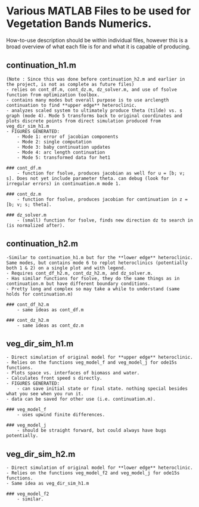 # Various MATLAB Files to be used for Vegetation Bands Numerics. 

How-to-use description should be within individual files, however this is a broad overview of what each file is for and what it is capable of producing. 

## continuation_h1.m
	(Note : Since this was done before continuation_h2.m and earlier in the project, is not as complete as future files)
	- relies on cont_df.m, cont_dz.m, dz_solver.m, and use of fsolve function from optimization toolbox. 
	- contains many modes but overall purpose is to use arclength continuation to find **upper edge** heteroclinic. 
	- analyzes scaled system to ultimately produce theta (tilde) vs. s graph (mode 4). Mode 5 transforms back to original coordinates and plots discrete points from direct simulation produced from veg_dir_sim_h1.m
	- FIGURES GENERATED: 
		- Mode 1: error of jacobian components
		- Mode 2: single computation
		- Mode 3: baby continuation updates
		- Mode 4: arc length continuation
		- Mode 5: transformed data for het1

	### cont_df.m 
		- function for fsolve, produces jacobian as well for u = [b; v; s]. Does not yet include parameter theta. can debug (look for irregular errors) in continuation.m mode 1.

	### cont_dz.m 
		- function for fsolve, produces jacobian for continuation in z = [b; v; s; theta]. 

	### dz_solver.m
		- (small) function for fsolve, finds new direction dz to search in (is normalized after).


## continuation_h2.m
	-Similar to continuation_h1.m but for the **lower edge** heteroclinic. Same modes, but contains mode 6 to replot heteroclinics (potentially both 1 & 2) on a single plot and with legend.
	- Requires cont_df_h2.m, cont_dz_h2.m, and dz_solver.m.
	- Has similar functions for fsolve, they do the same things as in continuation.m but have different boundary conditions.
	- Pretty long and complex so may take a while to understand (same holds for continuation.m)

	### cont_df_h2.m 
		- same ideas as cont_df.m
	
	### cont_dz_h2.m 
		- same ideas as cont_dz.m


## veg_dir_sim_h1.m 
	- Direct simulation of original model for **upper edge** heteroclinic. 
	- Relies on the functions veg_model_f and veg_model_j for ode15s functions.
	- Plots space vs. interfaces of biomass and water. 
	- Calculates front speed s directly.
	- FIGURES GENERATED: 
		- can save initial state or final state. nothing special besides what you see when you run it.
	- data can be saved for other use (i.e. continuation.m).

	### veg_model_f 
		- uses upwind finite differences.

	### veg_model_j 
		- should be straight forward, but could always have bugs potentially.


## veg_dir_sim_h2.m 
	- Direct simulation of original model for **lower edge** heteroclinic.
	- Relies on the functions veg_model_f2 and veg_model_j for ode15s functions.
	- Same idea as veg_dir_sim_h1.m

	### veg_model_f2 
		- similar.





